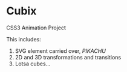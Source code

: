 Cubix
=====

CSS3 Animation Project

This includes:

1. SVG element carried over, *PIKACHU*
2. 2D and 3D transformations and transitions
3. Lotsa cubes... 
